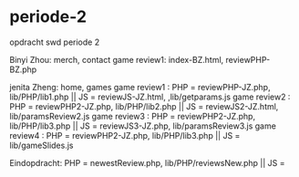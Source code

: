 # periode-2
opdracht swd periode 2

Binyi Zhou: merch, contact
    game review1: index-BZ.html, reviewPHP-BZ.php


jenita Zheng: home, games
    game review1 : PHP = reviewPHP-JZ.php, lib/PHP/lib1.php || JS = reviewJS-JZ.html, ,lib/getparams.js 
    game review2 : PHP = reviewPHP2-JZ.php,  lib/PHP/lib2.php || JS = reviewJS2-JZ.html, lib/paramsReview2.js
    game review3 : PHP =  reviewPHP2-JZ.php, lib/PHP/lib3.php || JS = reviewJS3-JZ.php, lib/paramsReview3.js 
    game review4 : PHP = reviewPHP2-JZ.php, lib/PHP/lib3.php || JS = lib/gameSlides.js  <!-- BOKURA -->

Eindopdracht:
    PHP = newestReview.php, lib/PHP/reviewsNew.php || JS =

   